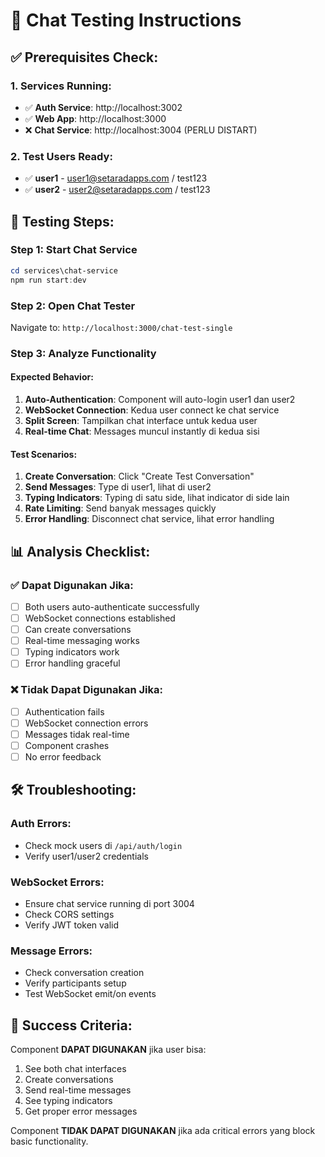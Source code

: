 # 🧪 Chat Testing Instructions

## ✅ **Prerequisites Check:**

### 1. **Services Running:**
- ✅ **Auth Service**: http://localhost:3002 
- ✅ **Web App**: http://localhost:3000
- ❌ **Chat Service**: http://localhost:3004 (PERLU DISTART)

### 2. **Test Users Ready:**
- ✅ **user1** - user1@setaradapps.com / test123
- ✅ **user2** - user2@setaradapps.com / test123

## 🚀 **Testing Steps:**

### **Step 1: Start Chat Service**
```powershell
cd services\chat-service
npm run start:dev
```

### **Step 2: Open Chat Tester**
Navigate to: `http://localhost:3000/chat-test-single`

### **Step 3: Analyze Functionality**

#### **Expected Behavior:**
1. **Auto-Authentication**: Component will auto-login user1 dan user2
2. **WebSocket Connection**: Kedua user connect ke chat service
3. **Split Screen**: Tampilkan chat interface untuk kedua user
4. **Real-time Chat**: Messages muncul instantly di kedua sisi

#### **Test Scenarios:**
1. **Create Conversation**: Click "Create Test Conversation"
2. **Send Messages**: Type di user1, lihat di user2
3. **Typing Indicators**: Typing di satu side, lihat indicator di side lain
4. **Rate Limiting**: Send banyak messages quickly
5. **Error Handling**: Disconnect chat service, lihat error handling

## 📊 **Analysis Checklist:**

### ✅ **Dapat Digunakan Jika:**
- [ ] Both users auto-authenticate successfully
- [ ] WebSocket connections established
- [ ] Can create conversations
- [ ] Real-time messaging works
- [ ] Typing indicators work
- [ ] Error handling graceful

### ❌ **Tidak Dapat Digunakan Jika:**
- [ ] Authentication fails
- [ ] WebSocket connection errors
- [ ] Messages tidak real-time
- [ ] Component crashes
- [ ] No error feedback

## 🛠 **Troubleshooting:**

### **Auth Errors:**
- Check mock users di `/api/auth/login`
- Verify user1/user2 credentials

### **WebSocket Errors:**
- Ensure chat service running di port 3004
- Check CORS settings
- Verify JWT token valid

### **Message Errors:**
- Check conversation creation
- Verify participants setup
- Test WebSocket emit/on events

## 🎯 **Success Criteria:**

Component **DAPAT DIGUNAKAN** jika user bisa:
1. See both chat interfaces
2. Create conversations
3. Send real-time messages
4. See typing indicators
5. Get proper error messages

Component **TIDAK DAPAT DIGUNAKAN** jika ada critical errors yang block basic functionality.

